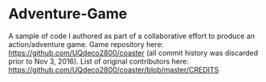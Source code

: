 # Adventure-Game
A sample of code I authored as part of a collaborative effort to produce an action/adventure game. Game repository here: https://github.com/UQdeco2800/coaster (all commit history was discarded prior to Nov 3, 2016). List of original contributors here: https://github.com/UQdeco2800/coaster/blob/master/CREDITS
